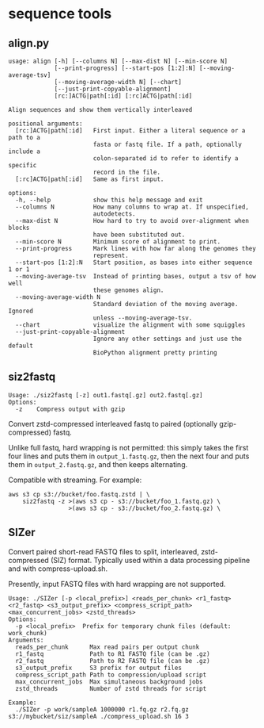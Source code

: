 # sequence tools

## align.py

```
usage: align [-h] [--columns N] [--max-dist N] [--min-score N]
             [--print-progress] [--start-pos [1:2]:N] [--moving-average-tsv]
             [--moving-average-width N] [--chart]
             [--just-print-copyable-alignment]
             [rc:]ACTG|path[:id] [:rc]ACTG|path[:id]

Align sequences and show them vertically interleaved

positional arguments:
  [rc:]ACTG|path[:id]   First input. Either a literal sequence or a path to a
                        fasta or fastq file. If a path, optionally include a
                        colon-separated id to refer to identify a specific
                        record in the file.
  [:rc]ACTG|path[:id]   Same as first input.

options:
  -h, --help            show this help message and exit
  --columns N           How many columns to wrap at. If unspecified,
                        autodetects.
  --max-dist N          How hard to try to avoid over-alignment when blocks
                        have been substituted out.
  --min-score N         Minimum score of alignment to print.
  --print-progress      Mark lines with how far along the genomes they
                        represent.
  --start-pos [1:2]:N   Start position, as bases into either sequence 1 or 1
  --moving-average-tsv  Instead of printing bases, output a tsv of how well
                        these genomes align.
  --moving-average-width N
                        Standard deviation of the moving average. Ignored
                        unless --moving-average-tsv.
  --chart               visualize the alignment with some squiggles
  --just-print-copyable-alignment
                        Ignore any other settings and just use the default
                        BioPython alignment pretty printing
```

## siz2fastq

```
Usage: ./siz2fastq [-z] out1.fastq[.gz] out2.fastq[.gz]
Options:
  -z    Compress output with gzip
```

Convert zstd-compressed interleaved fastq to paired (optionally
gzip-compressed) fastq.

Unlike full fastq, hard wrapping is not permitted: this simply takes the first
four lines and puts them in `output_1.fastq.gz`, then the next four and puts
them in `output_2.fastq.gz`, and then keeps alternating.

Compatible with streaming. For example:

```
aws s3 cp s3://bucket/foo.fastq.zstd | \
    siz2fastq -z >(aws s3 cp - s3://bucket/foo_1.fastq.gz) \
                 >(aws s3 cp - s3://bucket/foo_2.fastq.gz) \
```

## SIZer

Convert paired short-read FASTQ files to split, interleaved, zstd-compressed (SIZ) format.
Typically used within a data processing pipeline and with compress-upload.sh.

Presently, input FASTQ files with hard wrapping are not supported.
```
Usage: ./SIZer [-p <local_prefix>] <reads_per_chunk> <r1_fastq> <r2_fastq> <s3_output_prefix> <compress_script_path> <max_concurrent_jobs> <zstd_threads>
Options:
  -p <local_prefix>  Prefix for temporary chunk files (default: work_chunk)
Arguments:
  reads_per_chunk      Max read pairs per output chunk
  r1_fastq             Path to R1 FASTQ file (can be .gz)
  r2_fastq             Path to R2 FASTQ file (can be .gz)
  s3_output_prefix     S3 prefix for output files
  compress_script_path Path to compression/upload script
  max_concurrent_jobs  Max simultaneous background jobs
  zstd_threads         Number of zstd threads for script

Example:
  ./SIZer -p work/sampleA 1000000 r1.fq.gz r2.fq.gz s3://mybucket/siz/sampleA ./compress_upload.sh 16 3
```
